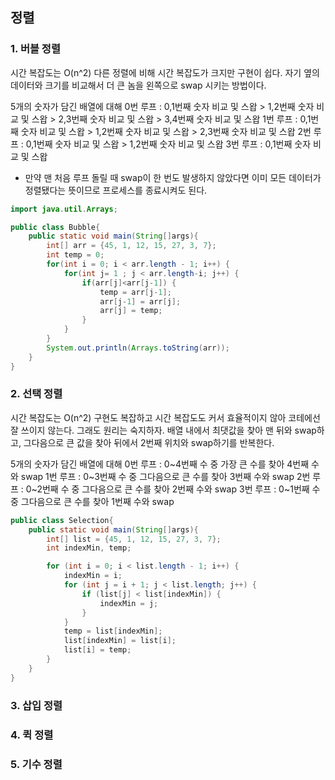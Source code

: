 ## 정렬

### 1. 버블 정렬
시간 복잡도는 O(n^2)
다른 정렬에 비해 시간 복잡도가 크지만 구현이 쉽다.
자기 옆의 데이터와 크기를 비교해서 더 큰 놈을 왼쪽으로 swap 시키는 방법이다.

5개의 숫자가 담긴 배열에 대해
0번 루프 : 0,1번째 숫자 비교 및 스왑 > 1,2번째 숫자 비교 및 스왑 > 2,3번째 숫자 비교 및 스왑 > 3,4번째 숫자 비교 및 스왑 
1번 루프 : 0,1번째 숫자 비교 및 스왑 > 1,2번째 숫자 비교 및 스왑 > 2,3번째 숫자 비교 및 스왑 
2번 루프 : 0,1번째 숫자 비교 및 스왑 > 1,2번째 숫자 비교 및 스왑
3번 루프 : 0,1번째 숫자 비교 및 스왑

* 만약 맨 처음 루프 돌릴 때 swap이 한 번도 발생하지 않았다면 이미 모든 데이터가 정렬됐다는 뜻이므로 프로세스를 종료시켜도 된다. 

```Bubble.java
import java.util.Arrays;

public class Bubble{
	public static void main(String[]args){
		int[] arr = {45, 1, 12, 15, 27, 3, 7};
		int temp = 0;
		for(int i = 0; i < arr.length - 1; i++) {
			for(int j= 1 ; j < arr.length-i; j++) {
				if(arr[j]<arr[j-1]) {
					temp = arr[j-1];
					arr[j-1] = arr[j];
					arr[j] = temp;
				}
			}
		}
		System.out.println(Arrays.toString(arr));		
	}
}
```



### 2. 선택 정렬
시간 복잡도는 O(n^2)
구현도 복잡하고 시간 복잡도도 커서 효율적이지 않아 코테에선 잘 쓰이지 않는다. 그래도 원리는 숙지하자.
배열 내에서 최댓값을 찾아 맨 뒤와 swap하고, 그다음으로 큰 값을 찾아 뒤에서 2번째 위치와 swap하기를 반복한다.

5개의 숫자가 담긴 배열에 대해
0번 루프 : 0~4번째 수 중 가장 큰 수를 찾아 4번째 수와 swap
1번 루프 : 0~3번째 수 중 그다음으로 큰 수를 찾아 3번째 수와 swap
2번 루프 : 0~2번째 수 중 그다음으로 큰 수를 찾아 2번째 수와 swap
3번 루프 : 0~1번째 수 중 그다음으로 큰 수를 찾아 1번째 수와 swap

```Selection.java
public class Selection{
	public static void main(String[]args){
		int[] list = {45, 1, 12, 15, 27, 3, 7};
	    int indexMin, temp;

	    for (int i = 0; i < list.length - 1; i++) {
	        indexMin = i;
	        for (int j = i + 1; j < list.length; j++) {
	            if (list[j] < list[indexMin]) {
	                indexMin = j;
	            }
	        }
	        temp = list[indexMin];
	        list[indexMin] = list[i];
	        list[i] = temp;
	    }		
	}
}
```


### 3. 삽입 정렬

### 4. 퀵 정렬

### 5. 기수 정렬
